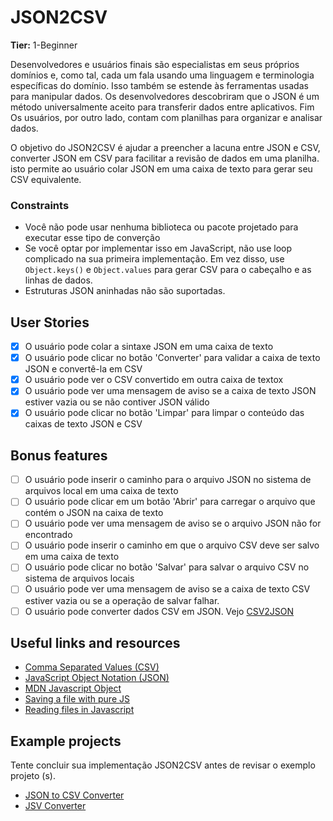 # JSON2CSV

**Tier:** 1-Beginner

Desenvolvedores e usuários finais são especialistas em seus próprios domínios e, como tal,
cada um fala usando uma linguagem e terminologia específicas do domínio. Isso também se estende
às ferramentas usadas para manipular dados. Os desenvolvedores descobriram que o JSON é um
método universalmente aceito para transferir dados entre aplicativos. Fim
Os usuários, por outro lado, contam com planilhas para organizar e analisar dados.

O objetivo do JSON2CSV é ajudar a preencher a lacuna entre JSON e CSV,
converter JSON em CSV para facilitar a revisão de dados em uma planilha. isto
permite ao usuário colar JSON em uma caixa de texto para gerar seu CSV equivalente.

### Constraints

- Você não pode usar nenhuma biblioteca ou pacote projetado para executar esse tipo de converção
- Se você optar por implementar isso em JavaScript, não use loop complicado
  na sua primeira implementação. Em vez disso, use `Object.keys()` e `Object.values`
  para gerar CSV para o cabeçalho e as linhas de dados.
- Estruturas JSON aninhadas não são suportadas.

## User Stories

- [x] O usuário pode colar a sintaxe JSON em uma caixa de texto
- [x] O usuário pode clicar no botão 'Converter' para validar a caixa de texto JSON e convertê-la em CSV
- [x] O usuário pode ver o CSV convertido em outra caixa de textox
- [x] O usuário pode ver uma mensagem de aviso se a caixa de texto JSON estiver vazia ou se não contiver JSON válido
- [x] O usuário pode clicar no botão 'Limpar' para limpar o conteúdo das caixas de texto JSON e CSV

## Bonus features

- [ ] O usuário pode inserir o caminho para o arquivo JSON no sistema de arquivos local em uma caixa de texto
- [ ] O usuário pode clicar em um botão 'Abrir' para carregar o arquivo que contém o JSON na caixa de texto
- [ ] O usuário pode ver uma mensagem de aviso se o arquivo JSON não for encontrado
- [ ] O usuário pode inserir o caminho em que o arquivo CSV deve ser salvo em uma caixa de texto
- [ ] O usuário pode clicar no botão 'Salvar' para salvar o arquivo CSV no sistema de arquivos locais
- [ ] O usuário pode ver uma mensagem de aviso se a caixa de texto CSV estiver vazia ou se a operação de salvar falhar.
- [ ] O usuário pode converter dados CSV em JSON. Vejo [CSV2JSON](./CSV2JSON-App.md)

## Useful links and resources

- [Comma Separated Values (CSV)](https://en.wikipedia.org/wiki/Comma-separated_values)
- [JavaScript Object Notation (JSON)](https://www.json.org/)
- [MDN Javascript Object](https://developer.mozilla.org/en-US/docs/Web/JavaScript/Reference/Global_Objects/Object)
- [Saving a file with pure JS](https://codepen.io/davidelrizzo/pen/cxsGb)
- [Reading files in Javascript](https://codepen.io/jduprey/details/xbale)

## Example projects

Tente concluir sua implementação JSON2CSV antes de revisar o exemplo
projeto (s).

- [JSON to CSV Converter](https://codepen.io/JFarrow/pen/umjGF)
- [JSV Converter](https://gpaiva00.github.io/json-csv)
